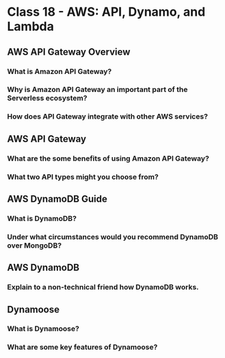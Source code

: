 # Class 18 - AWS: API, Dynamo, and Lambda

## AWS API Gateway Overview

### What is Amazon API Gateway?

### Why is Amazon API Gateway an important part of the Serverless ecosystem?

### How does API Gateway integrate with other AWS services?

## AWS API Gateway

### What are the some benefits of using Amazon API Gateway?

### What two API types might you choose from?

## AWS DynamoDB Guide

### What is DynamoDB?

### Under what circumstances would you recommend DynamoDB over MongoDB?

## AWS DynamoDB

### Explain to a non-technical friend how DynamoDB works.

## Dynamoose

### What is Dynamoose?

### What are some key features of Dynamoose?